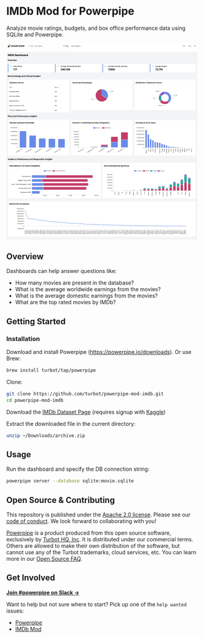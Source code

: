 # IMDb Mod for Powerpipe

Analyze movie ratings, budgets, and box office performance data using SQLite and Powerpipe.

![imdb_dashboard_page](https://raw.githubusercontent.com/turbot/powerpipe-mod-imdb/add-powerpipe-insights-dashboard/docs/imdb_dashboard_screenshot.png)

## Overview

Dashboards can help answer questions like:

- How many movies are present in the database?
- What is the average worldwide earnings from the movies?
- What is the average domestic earnings from the movies?
- What are the top rated movies by IMDb?

## Getting Started

### Installation

Download and install Powerpipe (https://powerpipe.io/downloads). Or use Brew:

```sh
brew install turbot/tap/powerpipe
```

Clone:

```sh
git clone https://github.com/turbot/powerpipe-mod-imdb.git
cd powerpipe-mod-imdb
```

Download the [IMDb Dataset Page](https://www.kaggle.com/datasets/shahjhanalam/movie-data-analytics-dataset/data) (requires signup with [Kaggle](https://www.kaggle.com/))

Extract the downloaded file in the current directory:

```sh
unzip ~/Downloads/archive.zip
```

## Usage

Run the dashboard and specify the DB connection string:

```sh
powerpipe server --database sqlite:movie.sqlite
```

## Open Source & Contributing

This repository is published under the [Apache 2.0 license](https://www.apache.org/licenses/LICENSE-2.0). Please see our [code of conduct](https://github.com/turbot/.github/blob/main/CODE_OF_CONDUCT.md). We look forward to collaborating with you!

[Powerpipe](https://powerpipe.io) is a product produced from this open source software, exclusively by [Turbot HQ, Inc](https://turbot.com). It is distributed under our commercial terms. Others are allowed to make their own distribution of the software, but cannot use any of the Turbot trademarks, cloud services, etc. You can learn more in our [Open Source FAQ](https://turbot.com/open-source).

## Get Involved

**[Join #powerpipe on Slack →](https://powerpipe.io/community/join)**

Want to help but not sure where to start? Pick up one of the `help wanted` issues:

- [Powerpipe](https://github.com/turbot/powerpipe/labels/help%20wanted)
- [IMDb Mod](https://github.com/turbot/powerpipe-mod-imdb/labels/help%20wanted)

